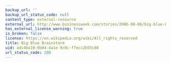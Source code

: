 ```yaml
---
backup_url: ''
backup_url_status_code: null
content_type: external-resource
external_url: http://www.businessweek.com/stories/2006-08-06/big-blue-brainstorm
has_external_license_warning: true
is_broken: false
license: https://en.wikipedia.org/wiki/All_rights_reserved
title: Big Blue Brainstorm
uid: adc4ba10-0b04-4a1e-9c0c-ffecc2b55c80
url_status_code: 200
---
```

